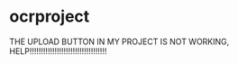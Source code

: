 # ocrproject
THE UPLOAD BUTTON IN MY PROJECT IS NOT WORKING, HELP!!!!!!!!!!!!!!!!!!!!!!!!!!!!!!!!!!

